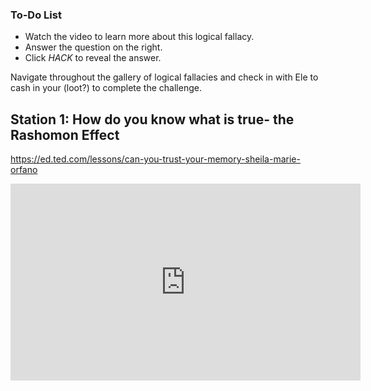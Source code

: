 

<div class="aside">
<h3>To-Do List</h3>
<ul>
  <li>Watch the video to learn more about this logical fallacy.</li>
  <li>Answer the question on the right.</li>
  <li>Click <em>HACK</em> to reveal the answer.</li>
</ul>
</div>


Navigate throughout the gallery of logical fallacies and check in with Ele to cash in your (loot?) to complete the challenge. 

## Station 1: How do you know what is true- the Rashomon Effect
https://ed.ted.com/lessons/can-you-trust-your-memory-sheila-marie-orfano

<iframe width="560" height="315" src="https://www.youtube-nocookie.com/embed/xg5y6Ao7VE4" title="YouTube video player" frameborder="0" allow="accelerometer; autoplay; clipboard-write; encrypted-media; gyroscope; picture-in-picture" allowfullscreen></iframe>